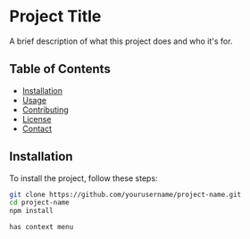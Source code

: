 # Project Title
 
A brief description of what this project does and who it's for.
 
## Table of Contents
 
- [Installation](#installation)
- [Usage](#usage)
- [Contributing](#contributing)
- [License](#license)
- [Contact](#contact)
 
## Installation
 
To install the project, follow these steps:
 
```bash
git clone https://github.com/yourusername/project-name.git
cd project-name
npm install

has context menu
